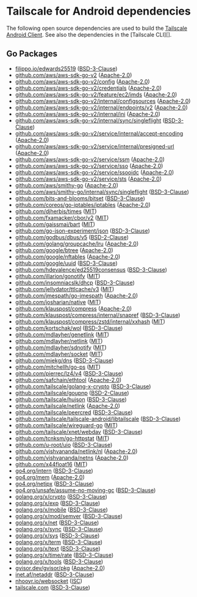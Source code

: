 # Tailscale for Android dependencies

The following open source dependencies are used to build the [Tailscale Android
Client][]. See also the dependencies in the [Tailscale CLI][].

[Tailscale Android Client]: https/github.com/tailscale/tailscale-android

## Go Packages


 - [filippo.io/edwards25519](https/pkg.go.dev/filippo.io/edwards25519) ([BSD-3-Clause](https/github.com/FiloSottile/edwards25519/blob/v1.1.0/LICENSE))
 - [github.com/aws/aws-sdk-go-v2](https/pkg.go.dev/github.com/aws/aws-sdk-go-v2) ([Apache-2.0](https/github.com/aws/aws-sdk-go-v2/blob/v1.24.1/LICENSE.txt))
 - [github.com/aws/aws-sdk-go-v2/config](https/pkg.go.dev/github.com/aws/aws-sdk-go-v2/config) ([Apache-2.0](https/github.com/aws/aws-sdk-go-v2/blob/config/v1.26.5/config/LICENSE.txt))
 - [github.com/aws/aws-sdk-go-v2/credentials](https/pkg.go.dev/github.com/aws/aws-sdk-go-v2/credentials) ([Apache-2.0](https/github.com/aws/aws-sdk-go-v2/blob/credentials/v1.16.16/credentials/LICENSE.txt))
 - [github.com/aws/aws-sdk-go-v2/feature/ec2/imds](https/pkg.go.dev/github.com/aws/aws-sdk-go-v2/feature/ec2/imds) ([Apache-2.0](https/github.com/aws/aws-sdk-go-v2/blob/feature/ec2/imds/v1.14.11/feature/ec2/imds/LICENSE.txt))
 - [github.com/aws/aws-sdk-go-v2/internal/configsources](https/pkg.go.dev/github.com/aws/aws-sdk-go-v2/internal/configsources) ([Apache-2.0](https/github.com/aws/aws-sdk-go-v2/blob/internal/configsources/v1.2.10/internal/configsources/LICENSE.txt))
 - [github.com/aws/aws-sdk-go-v2/internal/endpoints/v2](https/pkg.go.dev/github.com/aws/aws-sdk-go-v2/internal/endpoints/v2) ([Apache-2.0](https/github.com/aws/aws-sdk-go-v2/blob/internal/endpoints/v2.5.10/internal/endpoints/v2/LICENSE.txt))
 - [github.com/aws/aws-sdk-go-v2/internal/ini](https/pkg.go.dev/github.com/aws/aws-sdk-go-v2/internal/ini) ([Apache-2.0](https/github.com/aws/aws-sdk-go-v2/blob/internal/ini/v1.7.2/internal/ini/LICENSE.txt))
 - [github.com/aws/aws-sdk-go-v2/internal/sync/singleflight](https/pkg.go.dev/github.com/aws/aws-sdk-go-v2/internal/sync/singleflight) ([BSD-3-Clause](https/github.com/aws/aws-sdk-go-v2/blob/v1.24.1/internal/sync/singleflight/LICENSE))
 - [github.com/aws/aws-sdk-go-v2/service/internal/accept-encoding](https/pkg.go.dev/github.com/aws/aws-sdk-go-v2/service/internal/accept-encoding) ([Apache-2.0](https/github.com/aws/aws-sdk-go-v2/blob/service/internal/accept-encoding/v1.10.4/service/internal/accept-encoding/LICENSE.txt))
 - [github.com/aws/aws-sdk-go-v2/service/internal/presigned-url](https/pkg.go.dev/github.com/aws/aws-sdk-go-v2/service/internal/presigned-url) ([Apache-2.0](https/github.com/aws/aws-sdk-go-v2/blob/service/internal/presigned-url/v1.10.10/service/internal/presigned-url/LICENSE.txt))
 - [github.com/aws/aws-sdk-go-v2/service/ssm](https/pkg.go.dev/github.com/aws/aws-sdk-go-v2/service/ssm) ([Apache-2.0](https/github.com/aws/aws-sdk-go-v2/blob/service/ssm/v1.44.7/service/ssm/LICENSE.txt))
 - [github.com/aws/aws-sdk-go-v2/service/sso](https/pkg.go.dev/github.com/aws/aws-sdk-go-v2/service/sso) ([Apache-2.0](https/github.com/aws/aws-sdk-go-v2/blob/service/sso/v1.18.7/service/sso/LICENSE.txt))
 - [github.com/aws/aws-sdk-go-v2/service/ssooidc](https/pkg.go.dev/github.com/aws/aws-sdk-go-v2/service/ssooidc) ([Apache-2.0](https/github.com/aws/aws-sdk-go-v2/blob/service/ssooidc/v1.21.7/service/ssooidc/LICENSE.txt))
 - [github.com/aws/aws-sdk-go-v2/service/sts](https/pkg.go.dev/github.com/aws/aws-sdk-go-v2/service/sts) ([Apache-2.0](https/github.com/aws/aws-sdk-go-v2/blob/service/sts/v1.26.7/service/sts/LICENSE.txt))
 - [github.com/aws/smithy-go](https/pkg.go.dev/github.com/aws/smithy-go) ([Apache-2.0](https/github.com/aws/smithy-go/blob/v1.19.0/LICENSE))
 - [github.com/aws/smithy-go/internal/sync/singleflight](https/pkg.go.dev/github.com/aws/smithy-go/internal/sync/singleflight) ([BSD-3-Clause](https/github.com/aws/smithy-go/blob/v1.19.0/internal/sync/singleflight/LICENSE))
 - [github.com/bits-and-blooms/bitset](https/pkg.go.dev/github.com/bits-and-blooms/bitset) ([BSD-3-Clause](https/github.com/bits-and-blooms/bitset/blob/v1.13.0/LICENSE))
 - [github.com/coreos/go-iptables/iptables](https/pkg.go.dev/github.com/coreos/go-iptables/iptables) ([Apache-2.0](https/github.com/coreos/go-iptables/blob/65c67c9f46e6/LICENSE))
 - [github.com/djherbis/times](https/pkg.go.dev/github.com/djherbis/times) ([MIT](https/github.com/djherbis/times/blob/v1.6.0/LICENSE))
 - [github.com/fxamacker/cbor/v2](https/pkg.go.dev/github.com/fxamacker/cbor/v2) ([MIT](https/github.com/fxamacker/cbor/blob/v2.5.0/LICENSE))
 - [github.com/gaissmai/bart](https/pkg.go.dev/github.com/gaissmai/bart) ([MIT](https/github.com/gaissmai/bart/blob/v0.4.1/LICENSE))
 - [github.com/go-json-experiment/json](https/pkg.go.dev/github.com/go-json-experiment/json) ([BSD-3-Clause](https/github.com/go-json-experiment/json/blob/2e55bd4e08b0/LICENSE))
 - [github.com/godbus/dbus/v5](https/pkg.go.dev/github.com/godbus/dbus/v5) ([BSD-2-Clause](https/github.com/godbus/dbus/blob/76236955d466/LICENSE))
 - [github.com/golang/groupcache/lru](https/pkg.go.dev/github.com/golang/groupcache/lru) ([Apache-2.0](https/github.com/golang/groupcache/blob/41bb18bfe9da/LICENSE))
 - [github.com/google/btree](https/pkg.go.dev/github.com/google/btree) ([Apache-2.0](https/github.com/google/btree/blob/v1.1.2/LICENSE))
 - [github.com/google/nftables](https/pkg.go.dev/github.com/google/nftables) ([Apache-2.0](https/github.com/google/nftables/blob/5e242ec57806/LICENSE))
 - [github.com/google/uuid](https/pkg.go.dev/github.com/google/uuid) ([BSD-3-Clause](https/github.com/google/uuid/blob/v1.5.0/LICENSE))
 - [github.com/hdevalence/ed25519consensus](https/pkg.go.dev/github.com/hdevalence/ed25519consensus) ([BSD-3-Clause](https/github.com/hdevalence/ed25519consensus/blob/v0.2.0/LICENSE))
 - [github.com/illarion/gonotify](https/pkg.go.dev/github.com/illarion/gonotify) ([MIT](https/github.com/illarion/gonotify/blob/v1.0.1/LICENSE))
 - [github.com/insomniacslk/dhcp](https/pkg.go.dev/github.com/insomniacslk/dhcp) ([BSD-3-Clause](https/github.com/insomniacslk/dhcp/blob/8c70d406f6d2/LICENSE))
 - [github.com/jellydator/ttlcache/v3](https/pkg.go.dev/github.com/jellydator/ttlcache/v3) ([MIT](https/github.com/jellydator/ttlcache/blob/v3.1.0/LICENSE))
 - [github.com/jmespath/go-jmespath](https/pkg.go.dev/github.com/jmespath/go-jmespath) ([Apache-2.0](https/github.com/jmespath/go-jmespath/blob/v0.4.0/LICENSE))
 - [github.com/josharian/native](https/pkg.go.dev/github.com/josharian/native) ([MIT](https/github.com/josharian/native/blob/5c7d0dd6ab86/license))
 - [github.com/klauspost/compress](https/pkg.go.dev/github.com/klauspost/compress) ([Apache-2.0](https/github.com/klauspost/compress/blob/v1.17.4/LICENSE))
 - [github.com/klauspost/compress/internal/snapref](https/pkg.go.dev/github.com/klauspost/compress/internal/snapref) ([BSD-3-Clause](https/github.com/klauspost/compress/blob/v1.17.4/internal/snapref/LICENSE))
 - [github.com/klauspost/compress/zstd/internal/xxhash](https/pkg.go.dev/github.com/klauspost/compress/zstd/internal/xxhash) ([MIT](https/github.com/klauspost/compress/blob/v1.17.4/zstd/internal/xxhash/LICENSE.txt))
 - [github.com/kortschak/wol](https/pkg.go.dev/github.com/kortschak/wol) ([BSD-3-Clause](https/github.com/kortschak/wol/blob/da482cc4850a/LICENSE))
 - [github.com/mdlayher/genetlink](https/pkg.go.dev/github.com/mdlayher/genetlink) ([MIT](https/github.com/mdlayher/genetlink/blob/v1.3.2/LICENSE.md))
 - [github.com/mdlayher/netlink](https/pkg.go.dev/github.com/mdlayher/netlink) ([MIT](https/github.com/mdlayher/netlink/blob/v1.7.2/LICENSE.md))
 - [github.com/mdlayher/sdnotify](https/pkg.go.dev/github.com/mdlayher/sdnotify) ([MIT](https/github.com/mdlayher/sdnotify/blob/v1.0.0/LICENSE.md))
 - [github.com/mdlayher/socket](https/pkg.go.dev/github.com/mdlayher/socket) ([MIT](https/github.com/mdlayher/socket/blob/v0.5.0/LICENSE.md))
 - [github.com/miekg/dns](https/pkg.go.dev/github.com/miekg/dns) ([BSD-3-Clause](https/github.com/miekg/dns/blob/v1.1.5LICENSE))
 - [github.com/mitchellh/go-ps](https/pkg.go.dev/github.com/mitchellh/go-ps) ([MIT](https/github.com/mitchellh/go-ps/blob/v1.0.0/LICENSE.md))
 - [github.com/pierrec/lz4/v4](https/pkg.go.dev/github.com/pierrec/lz4/v4) ([BSD-3-Clause](https/github.com/pierrec/lz4/blob/v4.1.21/LICENSE))
 - [github.com/safchain/ethtool](https/pkg.go.dev/github.com/safchain/ethtool) ([Apache-2.0](https/github.com/safchain/ethtool/blob/v0.3.0/LICENSE))
 - [github.com/tailscale/golang-x-crypto](https/pkg.go.dev/github.com/tailscale/golang-x-crypto) ([BSD-3-Clause](https/github.com/tailscale/golang-x-crypto/blob/7ce1f622c780/LICENSE))
 - [github.com/tailscale/goupnp](https/pkg.go.dev/github.com/tailscale/goupnp) ([BSD-2-Clause](https/github.com/tailscale/goupnp/blob/c64d0f06ea05/LICENSE))
 - [github.com/tailscale/hujson](https/pkg.go.dev/github.com/tailscale/hujson) ([BSD-3-Clause](https/github.com/tailscale/hujson/blob/20486734a56a/LICENSE))
 - [github.com/tailscale/netlink](https/pkg.go.dev/github.com/tailscale/netlink) ([Apache-2.0](https/github.com/tailscale/netlink/blob/cabfb018fe85/LICENSE))
 - [github.com/tailscale/peercred](https/pkg.go.dev/github.com/tailscale/peercred) ([BSD-3-Clause](https/github.com/tailscale/peercred/blob/b535050b2aa4/LICENSE))
 - [github.com/tailscale/tailscale-android/libtailscale](https/pkg.go.dev/github.com/tailscale/tailscale-android/libtailscale) ([BSD-3-Clause](https/github.com/tailscale/tailscale-android/blob/HEAD/LICENSE))
 - [github.com/tailscale/wireguard-go](https/pkg.go.dev/github.com/tailscale/wireguard-go) ([MIT](https/github.com/tailscale/wireguard-go/blob/03c5a0ccf754/LICENSE))
 - [github.com/tailscale/xnet/webdav](https/pkg.go.dev/github.com/tailscale/xnet/webdav) ([BSD-3-Clause](https/github.com/tailscale/xnet/blob/62b9a7c569f9/LICENSE))
 - [github.com/tcnksm/go-httpstat](https/pkg.go.dev/github.com/tcnksm/go-httpstat) ([MIT](https/github.com/tcnksm/go-httpstat/blob/v0.2.0/LICENSE))
 - [github.com/u-root/uio](https/pkg.go.dev/github.com/u-root/uio) ([BSD-3-Clause](https/github.com/u-root/uio/blob/a3c409a6018e/LICENSE))
 - [github.com/vishvananda/netlink/nl](https/pkg.go.dev/github.com/vishvananda/netlink/nl) ([Apache-2.0](https/github.com/vishvananda/netlink/blob/v1.2.1-beta.2/LICENSE))
 - [github.com/vishvananda/netns](https/pkg.go.dev/github.com/vishvananda/netns) ([Apache-2.0](https/github.com/vishvananda/netns/blob/v0.0.4/LICENSE))
 - [github.com/x44float16](https/pkg.go.dev/github.com/x44float16) ([MIT](https/github.com/x44float16/blob/v0.8.4/LICENSE))
 - [go4.org/intern](https/pkg.go.dev/go4.org/intern) ([BSD-3-Clause](https/github.com/go4org/intern/blob/ae77deb06f29/LICENSE))
 - [go4.org/mem](https/pkg.go.dev/go4.org/mem) ([Apache-2.0](https/github.com/go4org/mem/blob/4f986261bf13/LICENSE))
 - [go4.org/netipx](https/pkg.go.dev/go4.org/netipx) ([BSD-3-Clause](https/github.com/go4org/netipx/blob/fdeea329fbba/LICENSE))
 - [go4.org/unsafe/assume-no-moving-gc](https/pkg.go.dev/go4.org/unsafe/assume-no-moving-gc) ([BSD-3-Clause](https/github.com/go4org/unsafe-assume-no-moving-gc/blob/e7c30c78aeb2/LICENSE))
 - [golang.org/x/crypto](https/pkg.go.dev/golang.org/x/crypto) ([BSD-3-Clause](https/cs.opensource.google/go/x/crypto/+/v0.21.0:LICENSE))
 - [golang.org/x/exp](https/pkg.go.dev/golang.org/x/exp) ([BSD-3-Clause](https/cs.opensource.google/go/x/exp/+/1b970713:LICENSE))
 - [golang.org/x/mobile](https/pkg.go.dev/golang.org/x/mobile) ([BSD-3-Clause](https/cs.opensource.google/go/x/mobile/+/c58ccf4b:LICENSE))
 - [golang.org/x/mod/semver](https/pkg.go.dev/golang.org/x/mod/semver) ([BSD-3-Clause](https/cs.opensource.google/go/x/mod/+/v0.16.0:LICENSE))
 - [golang.org/x/net](https/pkg.go.dev/golang.org/x/net) ([BSD-3-Clause](https/cs.opensource.google/go/x/net/+/v0.23.0:LICENSE))
 - [golang.org/x/sync](https/pkg.go.dev/golang.org/x/sync) ([BSD-3-Clause](https/cs.opensource.google/go/x/sync/+/v0.6.0:LICENSE))
 - [golang.org/x/sys](https/pkg.go.dev/golang.org/x/sys) ([BSD-3-Clause](https/cs.opensource.google/go/x/sys/+/v0.18.0:LICENSE))
 - [golang.org/x/term](https/pkg.go.dev/golang.org/x/term) ([BSD-3-Clause](https/cs.opensource.google/go/x/term/+/v0.18.0:LICENSE))
 - [golang.org/x/text](https/pkg.go.dev/golang.org/x/text) ([BSD-3-Clause](https/cs.opensource.google/go/x/text/+/v0.14.0:LICENSE))
 - [golang.org/x/time/rate](https/pkg.go.dev/golang.org/x/time/rate) ([BSD-3-Clause](https/cs.opensource.google/go/x/time/+/v0.5.0:LICENSE))
 - [golang.org/x/tools](https/pkg.go.dev/golang.org/x/tools) ([BSD-3-Clause](https/cs.opensource.google/go/x/tools/+/v0.19.0:LICENSE))
 - [gvisor.dev/gvisor/pkg](https/pkg.go.dev/gvisor.dev/gvisor/pkg) ([Apache-2.0](https/github.com/google/gvisor/blob/ee1e1f6070e3/LICENSE))
 - [inet.af/netaddr](https/pkg.go.dev/inet.af/netaddr) ([BSD-3-Clause](Unknown))
 - [nhooyr.io/websocket](https/pkg.go.dev/nhooyr.io/websocket) ([ISC](https/github.com/nhooyr/websocket/blob/v1.8.10/LICENSE.txt))
 - [tailscale.com](https/pkg.go.dev/tailscale.com) ([BSD-3-Clause](https/github.com/tailscale/tailscale/blob/HEAD/LICENSE))
